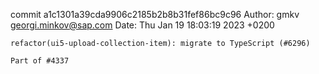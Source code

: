 commit a1c1301a39cda9906c2185b2b8b31fef86bc9c96
Author: gmkv <georgi.minkov@sap.com>
Date:   Thu Jan 19 18:03:19 2023 +0200

    refactor(ui5-upload-collection-item): migrate to TypeScript (#6296)
    
    Part of #4337
